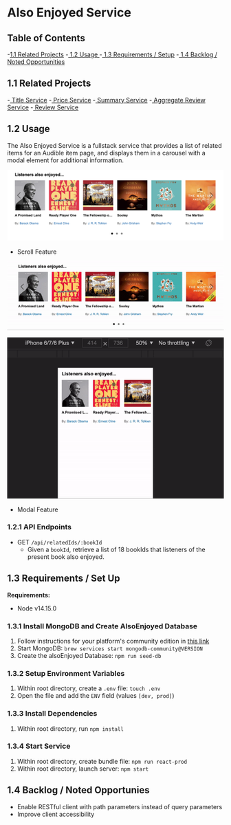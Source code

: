 # Also Enjoyed Service
## Table of Contents
-[1.1 Related Projects](#1.1-related-projects)
-[ 1.2 Usage ](#1.2-usage)
-[ 1.3 Requirements / Setup](#1.3-requirements-/-setup)
-[ 1.4 Backlog / Noted Opportunities](1.4-backlog-/-noted-opportunities)

## 1.1 Related Projects
-[ Title Service](https://github.com/huang-pei-mei/title-service)
-[ Price Service](https://github.com/huang-pei-mei/price-service)
-[ Summary Service](https://github.com/huang-pei-mei/FEC-Publishers-Summary)
-[ Aggregate Review Service](https://github.com/huang-pei-mei/FEC-Agg.Review)
-[ Review Service](https://github.com/huang-pei-mei/reviews-service)

## 1.2 Usage
The Also Enjoyed Service is a fullstack service that provides a list of related items for an Audible item page, and displays them in a carousel with a modal element for additional information.

![Also Enjoyed Service Demo](./readmeAssets/listenersAlsoEnjoyedCover.png)

- Scroll Feature

![Also Enjoyed Service Scroll](./readmeAssets/alsoEnjoyedService_desktopScroll.gif)

![Also Enjoyed Service Phone Scroll](./readmeAssets/alsoEnjoyedService_mobileScroll.gif)

- Modal Feature

### 1.2.1 API Endpoints
- GET `/api/relatedIds/:bookId`
  - Given a `bookId`, retrieve a list of 18 bookIds that listeners of the present book also enjoyed.

## 1.3 Requirements / Set Up
**Requirements:**
- Node v14.15.0

### 1.3.1 Install MongoDB and Create AlsoEnjoyed Database
1. Follow instructions for your platform's community edition in [this link](https://docs.mongodb.com/manual/installation/)
2. Start MongoDB: `brew services start mongodb-community@VERSION`
3. Create the alsoEnjoyed Database: `npm run seed-db`

### 1.3.2 Setup Environment Variables
1. Within root directory, create a `.env` file: `touch .env`
2. Open the file and add the `ENV` field (values `[dev, prod]`)

### 1.3.3 Install Dependencies
1. Within root directory, run
`npm install`

### 1.3.4 Start Service
1. Within root directory, create bundle file:
`npm run react-prod`
2. Within root directory, launch server:
`npm start`

## 1.4 Backlog / Noted Opportunies
- Enable RESTful client with path parameters instead of query parameters
- Improve client accessibility